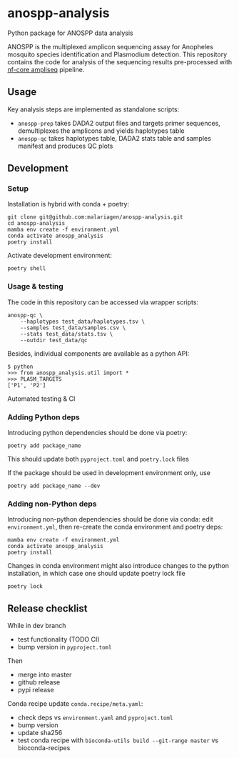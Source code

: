 # anospp-analysis

Python package for ANOSPP data analysis

ANOSPP is the multiplexed amplicon sequencing assay for Anopheles mosquito species identification and Plasmodium detection. This repository contains the code for analysis of the sequencing results pre-processed with [nf-core ampliseq](https://nf-co.re/ampliseq) pipeline. 

## Usage

Key analysis steps are implemented as standalone scripts:
- `anospp-prep` takes DADA2 output files and targets primer sequences, demultiplexes the amplicons and yields haplotypes table
- `anospp-qc` takes haplotypes table, DADA2 stats table and samples manifest and produces QC plots 

## Development

### Setup

Installation is hybrid with conda + poetry:
```
git clone git@github.com:malariagen/anospp-analysis.git
cd anospp-analysis
mamba env create -f environment.yml
conda activate anospp_analysis
poetry install
```

Activate development environment:
```
poetry shell
```

### Usage & testing

The code in this repository can be accessed via wrapper scripts:
```
anospp-qc \
    --haplotypes test_data/haplotypes.tsv \
    --samples test_data/samples.csv \
    --stats test_data/stats.tsv \
    --outdir test_data/qc
```

Besides, individual components are available as a python API:
```
$ python
>>> from anospp_analysis.util import *
>>> PLASM_TARGETS
['P1', 'P2']
```

Automated testing & CI

### Adding Python deps

Introducing python dependencies should be done via poetry:
```
poetry add package_name
``` 
This should update both `pyproject.toml` and `poetry.lock` files

If the package should be used in development environment only, use
```
poetry add package_name --dev
```

### Adding non-Python deps

Introducing non-python dependencies should be done via conda: edit `environment.yml`, 
then re-create the conda environment and poetry deps:
```
mamba env create -f environment.yml
conda activate anospp_analysis
poetry install
```

Changes in conda environment might also introduce changes to the python installation, 
in which case one should update poetry lock file
```
poetry lock
```

## Release checklist

While in dev branch
- test functionality (TODO CI)
- bump version in `pyproject.toml`

Then
- merge into master
- github release
- pypi release

Conda recipe update `conda.recipe/meta.yaml`:
- check deps vs `environment.yaml` and `pyproject.toml`
- bump version  
- update sha256 
- test conda recipe with `bioconda-utils build --git-range master` vs bioconda-recipes
